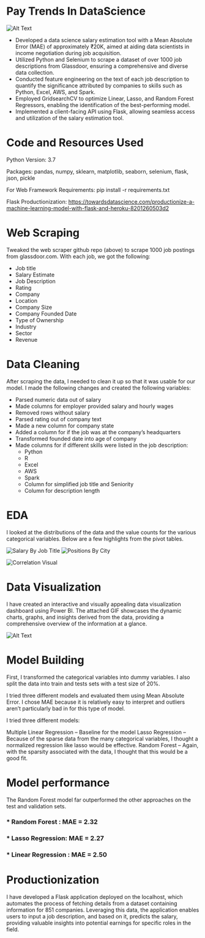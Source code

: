 # Pay Trends In DataScience
![Alt Text](https://github.com/Miral086/PayTrends_DataScience/blob/main/Paytrends_web.gif)
* Developed a data science salary estimation tool with a Mean Absolute Error (MAE) of approximately &#8377;20K, aimed at aiding data scientists in income negotiation during job acquisition.
* Utilized Python and Selenium to scrape a dataset of over 1000 job descriptions from Glassdoor, ensuring a comprehensive and diverse data collection.
* Conducted feature engineering on the text of each job description to quantify the significance attributed by companies to skills such as Python, Excel, AWS, and Spark.
* Employed GridsearchCV to optimize Linear, Lasso, and Random Forest Regressors, enabling the identification of the best-performing model.
* Implemented a client-facing API using Flask, allowing seamless access and utilization of the salary estimation tool.

# Code and Resources Used
Python Version: 3.7

Packages: pandas, numpy, sklearn, matplotlib, seaborn, selenium, flask, json, pickle

For Web Framework Requirements: pip install -r requirements.txt

Flask Productionization: https://towardsdatascience.com/productionize-a-machine-learning-model-with-flask-and-heroku-8201260503d2

# Web Scraping
Tweaked the web scraper github repo (above) to scrape 1000 job postings from glassdoor.com. With each job, we got the following:

* Job title
* Salary Estimate
* Job Description
* Rating
* Company
* Location
* Company Size
* Company Founded Date
* Type of Ownership
* Industry
* Sector
* Revenue

# Data Cleaning
After scraping the data, I needed to clean it up so that it was usable for our model. I made the following changes and created the following variables:

* Parsed numeric data out of salary
* Made columns for employer provided salary and hourly wages
* Removed rows without salary
* Parsed rating out of company text
* Made a new column for company state
* Added a column for if the job was at the company’s headquarters
* Transformed founded date into age of company
* Made columns for if different skills were listed in the job description:
  * Python
  * R
  * Excel
  * AWS
  * Spark
  * Column for simplified job title and Seniority
  * Column for description length

# EDA
I looked at the distributions of the data and the value counts for the various categorical variables. Below are a few highlights from the pivot tables.

![Salary By Job Title](https://github.com/Miral086/PayTrends_DataScience/blob/main/salary_by_job_title.png)
![Positions By City](https://github.com/Miral086/PayTrends_DataScience/blob/main/positions_by_city.png)

![Correlation Visual](https://github.com/Miral086/PayTrends_DataScience/blob/main/correlation_visual.png)

# Data Visualization
I have created an interactive and visually appealing data visualization dashboard using Power BI. The attached GIF showcases the dynamic charts, graphs, and insights derived from the data, providing a comprehensive overview of the information at a glance.

![Alt Text](https://github.com/Miral086/PayTrends_DataScience/blob/main/Dashboard.gif)


# Model Building
First, I transformed the categorical variables into dummy variables. I also split the data into train and tests sets with a test size of 20%.

I tried three different models and evaluated them using Mean Absolute Error. I chose MAE because it is relatively easy to interpret and outliers aren’t particularly bad in for this type of model.

I tried three different models:

Multiple Linear Regression – Baseline for the model
Lasso Regression – Because of the sparse data from the many categorical variables, I thought a normalized regression like lasso would be effective.
Random Forest – Again, with the sparsity associated with the data, I thought that this would be a good fit.

# Model performance
The Random Forest model far outperformed the other approaches on the test and validation sets.

### * Random Forest : MAE = 2.32
### * Lasso Regression: MAE = 2.27
### * Linear Regression : MAE = 2.50

# Productionization
I have developed a Flask application deployed on the localhost, which automates the process of fetching details from a dataset containing information for 851 companies. Leveraging this data, the application enables users to input a job description, and based on it, predicts the salary, providing valuable insights into potential earnings for specific roles in the field.
